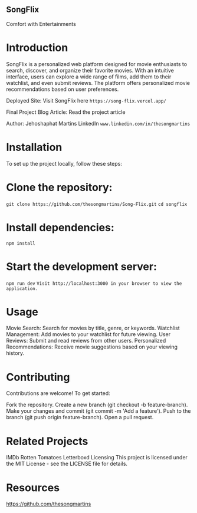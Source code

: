 ## SongFlix

Comfort with Entertainments

# Introduction

SongFlix is a personalized web platform designed for movie enthusiasts to search, discover, and organize their favorite movies. With an intuitive interface, users can explore a wide range of films, add them to their watchlist, and even submit reviews. The platform offers personalized movie recommendations based on user preferences.

Deployed Site: Visit SongFlix here
`https://song-flix.vercel.app/`

Final Project Blog Article: Read the project article

Author: Jehoshaphat Martins LinkedIn
`www.linkedin.com/in/thesongmartins`

# Installation

To set up the project locally, follow these steps:

# Clone the repository:

`git clone https://github.com/thesongmartins/Song-Flix.git`
`cd songflix`

# Install dependencies:

`npm install`

# Start the development server:

`npm run dev`
`Visit http://localhost:3000 in your browser to view the application.`

# Usage

Movie Search: Search for movies by title, genre, or keywords.
Watchlist Management: Add movies to your watchlist for future viewing.
User Reviews: Submit and read reviews from other users.
Personalized Recommendations: Receive movie suggestions based on your viewing history.

# Contributing

Contributions are welcome! To get started:

Fork the repository.
Create a new branch (git checkout -b feature-branch).
Make your changes and commit (git commit -m 'Add a feature').
Push to the branch (git push origin feature-branch).
Open a pull request.

# Related Projects

IMDb
Rotten Tomatoes
Letterboxd
Licensing
This project is licensed under the MIT License - see the LICENSE file for details.

# Resources

https://github.com/thesongmartins
